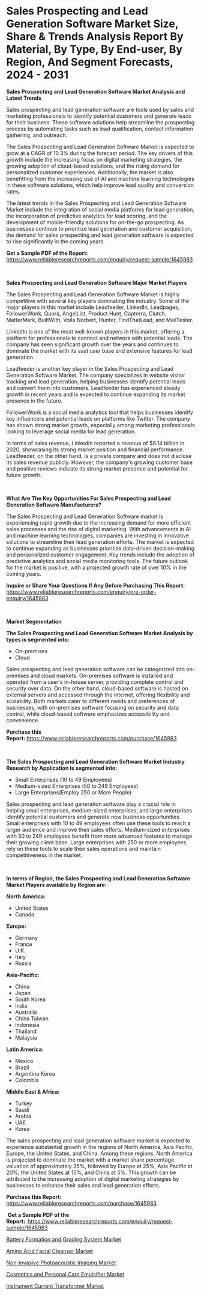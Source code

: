 <p><h1>Sales Prospecting and Lead Generation Software Market Size, Share & Trends Analysis Report By Material, By Type, By End-user, By Region, And Segment Forecasts, 2024 - 2031</h1></p><p><strong>Sales Prospecting and Lead Generation Software Market Analysis and Latest Trends</strong></p>
<p><p>Sales prospecting and lead generation software are tools used by sales and marketing professionals to identify potential customers and generate leads for their business. These software solutions help streamline the prospecting process by automating tasks such as lead qualification, contact information gathering, and outreach.</p><p>The Sales Prospecting and Lead Generation Software Market is expected to grow at a CAGR of 10.3% during the forecast period. The key drivers of this growth include the increasing focus on digital marketing strategies, the growing adoption of cloud-based solutions, and the rising demand for personalized customer experiences. Additionally, the market is also benefitting from the increasing use of AI and machine learning technologies in these software solutions, which help improve lead quality and conversion rates.</p><p>The latest trends in the Sales Prospecting and Lead Generation Software Market include the integration of social media platforms for lead generation, the incorporation of predictive analytics for lead scoring, and the development of mobile-friendly solutions for on-the-go prospecting. As businesses continue to prioritize lead generation and customer acquisition, the demand for sales prospecting and lead generation software is expected to rise significantly in the coming years.</p></p>
<p><strong>Get a Sample PDF of the Report:&nbsp;</strong> <a href="https://www.reliableresearchreports.com/enquiry/request-sample/1645983">https://www.reliableresearchreports.com/enquiry/request-sample/1645983</a></p>
<p>&nbsp;</p>
<p><strong>Sales Prospecting and Lead Generation Software Major Market Players</strong></p>
<p><p>The Sales Prospecting and Lead Generation Software Market is highly competitive with several key players dominating the industry. Some of the major players in this market include Leadfeeder, LinkedIn, Leadpages, FollowerWonk, Quora, AngelList, Product Hunt, Capterra, Clutch, MatterMark, BuiltWith, Voila Norbert, Hunter, FindThatLead, and MailTester.</p><p>LinkedIn is one of the most well-known players in this market, offering a platform for professionals to connect and network with potential leads. The company has seen significant growth over the years and continues to dominate the market with its vast user base and extensive features for lead generation.</p><p>Leadfeeder is another key player in the Sales Prospecting and Lead Generation Software Market. The company specializes in website visitor tracking and lead generation, helping businesses identify potential leads and convert them into customers. Leadfeeder has experienced steady growth in recent years and is expected to continue expanding its market presence in the future.</p><p>FollowerWonk is a social media analytics tool that helps businesses identify key influencers and potential leads on platforms like Twitter. The company has shown strong market growth, especially among marketing professionals looking to leverage social media for lead generation.</p><p>In terms of sales revenue, LinkedIn reported a revenue of $8.14 billion in 2020, showcasing its strong market position and financial performance. Leadfeeder, on the other hand, is a private company and does not disclose its sales revenue publicly. However, the company's growing customer base and positive reviews indicate its strong market presence and potential for future growth.</p></p>
<p>&nbsp;</p>
<p><strong>What Are The Key Opportunities For Sales Prospecting and Lead Generation Software Manufacturers?</strong></p>
<p><p>The Sales Prospecting and Lead Generation Software market is experiencing rapid growth due to the increasing demand for more efficient sales processes and the rise of digital marketing. With advancements in AI and machine learning technologies, companies are investing in innovative solutions to streamline their lead generation efforts. The market is expected to continue expanding as businesses prioritize data-driven decision-making and personalized customer engagement. Key trends include the adoption of predictive analytics and social media monitoring tools. The future outlook for the market is positive, with a projected growth rate of over 10% in the coming years.</p></p>
<p><strong>Inquire or Share Your Questions If Any Before Purchasing This Report:</strong> <a href="https://www.reliableresearchreports.com/enquiry/pre-order-enquiry/1645983">https://www.reliableresearchreports.com/enquiry/pre-order-enquiry/1645983</a></p>
<p>&nbsp;</p>
<p><strong>Market Segmentation</strong></p>
<p><strong>The Sales Prospecting and Lead Generation Software Market Analysis by types is segmented into:</strong></p>
<p><ul><li>On-premises</li><li>Cloud</li></ul></p>
<p><p>Sales prospecting and lead generation software can be categorized into on-premises and cloud markets. On-premises software is installed and operated from a user's in-house server, providing complete control and security over data. On the other hand, cloud-based software is hosted on external servers and accessed through the internet, offering flexibility and scalability. Both markets cater to different needs and preferences of businesses, with on-premises software focusing on security and data control, while cloud-based software emphasizes accessibility and convenience.</p></p>
<p><strong>Purchase this Report:&nbsp;</strong><a href="https://www.reliableresearchreports.com/purchase/1645983">https://www.reliableresearchreports.com/purchase/1645983</a></p>
<p>&nbsp;</p>
<p><strong>The Sales Prospecting and Lead Generation Software Market Industry Research by Application is segmented into:</strong></p>
<p><ul><li>Small Enterprises (10 to 49 Employees)</li><li>Medium-sized Enterprises (50 to 249 Employees)</li><li>Large Enterprises(Employ 250 or More People)</li></ul></p>
<p><p>Sales prospecting and lead generation software play a crucial role in helping small enterprises, medium-sized enterprises, and large enterprises identify potential customers and generate new business opportunities. Small enterprises with 10 to 49 employees often use these tools to reach a larger audience and improve their sales efforts. Medium-sized enterprises with 50 to 249 employees benefit from more advanced features to manage their growing client base. Large enterprises with 250 or more employees rely on these tools to scale their sales operations and maintain competitiveness in the market.</p></p>
<p>&nbsp;</p>
<p><strong>In terms of Region, the Sales Prospecting and Lead Generation Software Market Players available by Region are:</strong></p>
<p>
    <p> <strong> North America: </strong>
        <ul>
            <li>United States</li>
            <li>Canada</li>
        </ul>
        </p> 
    <p> <strong> Europe: </strong>
        <ul>
            <li>Germany</li>
            <li>France</li>
            <li>U.K.</li>
            <li>Italy</li>
            <li>Russia</li>
        </ul>
        </p> 
    <p> <strong> Asia-Pacific: </strong>
        <ul>
            <li>China</li>
            <li>Japan</li>
            <li>South Korea</li>
            <li>India</li>
            <li>Australia</li>
            <li>China Taiwan</li>
            <li>Indonesia</li>
            <li>Thailand</li>
            <li>Malaysia</li>
        </ul>
        </p> 
    <p> <strong> Latin America: </strong>
        <ul>
            <li>Mexico</li>
            <li>Brazil</li>
            <li>Argentina Korea</li>
            <li>Colombia</li>
        </ul>
        </p> 
    <p> <strong> Middle East & Africa: </strong>
        <ul>
            <li>Turkey</li>
            <li>Saudi</li>
            <li>Arabia</li>
            <li>UAE</li>
            <li>Korea</li>
        </ul>
    </p>
    </p>
<p><p>The sales prospecting and lead generation software market is expected to experience substantial growth in the regions of North America, Asia Pacific, Europe, the United States, and China. Among these regions, North America is projected to dominate the market with a market share percentage valuation of approximately 35%, followed by Europe at 25%, Asia Pacific at 20%, the United States at 15%, and China at 5%. This growth can be attributed to the increasing adoption of digital marketing strategies by businesses to enhance their sales and lead generation efforts.</p></p>
<p><strong>Purchase this Report: </strong><a href="https://www.reliableresearchreports.com/purchase/1645983">https://www.reliableresearchreports.com/purchase/1645983</a></p>
<p>&nbsp;<strong>Get a Sample PDF of the Report:&nbsp;&nbsp;</strong><a href="https://www.reliableresearchreports.com/enquiry/request-sample/1645983">https://www.reliableresearchreports.com/enquiry/request-sample/1645983</a></p>
<p><strong></strong></p>
<p><p><a href="https://lydian-appliance-61d.notion.site/Battery-Formation-and-Grading-System-Market-Size-Global-Industry-Overview-Market-Segmentation-and--9f3cfc56e04e449799d62b6d0ff9b3a8">Battery Formation and Grading System Market</a></p><p><a href="https://view.publitas.com/reportprime-1/global-amino-acid-facial-cleanser-market-size-and-market-trends-insights-and-projections-from-2024-to-2031/">Amino Acid Facial Cleanser Market</a></p><p><a href="https://github.com/okotobwrhuteie/Market-Research-Report-List-1/blob/main/non-invasive-photoacoustic-imaging-market.md">Non-invasive Photoacoustic Imaging Market</a></p><p><a href="https://github.com/myacatherineblakecaczo9vcsw/Market-Research-Report-List-1/blob/main/cosmetics-and-personal-care-emulsifier-market.md">Cosmetics and Personal Care Emulsifier Market</a></p><p><a href="https://view.publitas.com/reportprime-1/instrument-current-transformer-market-research-report-the-key-to-successful-business-strategy-forecasted-for-period-from-2024-2031/">Instrument Current Transformer Market</a></p></p>